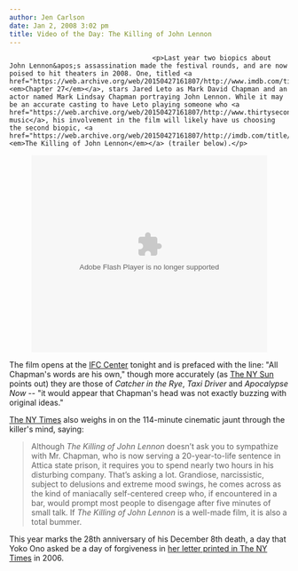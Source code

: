 ```yaml
---
author: Jen Carlson
date: Jan 2, 2008 3:02 pm
title: Video of the Day: The Killing of John Lennon
---
```


	
										<p>Last year two biopics about John Lennon&apos;s assassination made the festival rounds, and are now poised to hit theaters in 2008. One, titled <a href="https://web.archive.org/web/20150427161807/http://www.imdb.com/title/tt0488988"><em>Chapter 27</em></a>, stars Jared Leto as Mark David Chapman and an actor named Mark Lindsay Chapman portraying John Lennon. While it may be an accurate casting to have Leto playing someone who <a href="https://web.archive.org/web/20150427161807/http://www.thirtysecondstomars.com/">kills music</a>, his involvement in the film will likely have us choosing the second biopic, <a href="https://web.archive.org/web/20150427161807/http://imdb.com/title/tt0881934"><em>The Killing of John Lennon</em></a> (trailer below).</p>

<center><object width="425" height="355"><param name="movie" value="http://www.youtube.com/v/WogBtEXXr9o&amp;rel=1"><param name="wmode" value="transparent"><embed src="https://web.archive.org/web/20150427161807oe_/http://www.youtube.com/v/WogBtEXXr9o&amp;rel=1" type="application/x-shockwave-flash" wmode="transparent" width="425" height="355"></object></center>

<p>The film opens at the <a href="https://web.archive.org/web/20150427161807/http://www.movietickets.com/house_detail.asp?house_id=9598">IFC Center</a> tonight and is prefaced with the line: &quot;All Chapman&apos;s words are his own,&quot; though more accurately (as <a href="https://web.archive.org/web/20150427161807/http://www.nysun.com/article/68751">The NY Sun</a> points out) they are those of <em>Catcher in the Rye</em>, <em>Taxi Driver</em> and <em>Apocalypse Now</em> -- &quot;it would appear that Chapman&apos;s head was not exactly buzzing with original ideas.&quot; </p>

<p><a href="https://web.archive.org/web/20150427161807/http://www.nytimes.com/2008/01/02/movies/02lenn.html?ref=arts">The NY Times</a> also weighs in on the 114-minute cinematic jaunt through the killer&apos;s mind, saying:</p><blockquote>Although <em>The Killing of John Lennon</em> doesn&#x2019;t ask you to sympathize with Mr. Chapman, who is now serving a 20-year-to-life sentence in Attica state prison, it requires you to spend nearly two hours in his disturbing company. That&#x2019;s asking a lot. Grandiose, narcissistic, subject to delusions and extreme mood swings, he comes across as the kind of maniacally self-centered creep who, if encountered in a bar, would prompt most people to disengage after five minutes of small talk. If <em>The Killing of John Lennon</em> is a well-made film, it is also a total bummer.</blockquote>This year marks the 28th anniversary of his December 8th death, a day that Yoko Ono asked be a day of forgiveness in <a href="https://web.archive.org/web/20150427161807/http://gothamist.com/2006/11/26/yoko_onos_messa.php">her letter printed in The NY Times</a> in 2006.<p></p>					
										
									
				